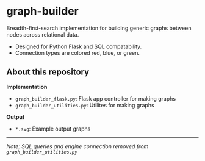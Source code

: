 # graph-builder
Breadth-first-search implementation for building generic graphs between nodes across relational data.

* Designed for Python Flask and SQL compatability.
* Connection types are colored red, blue, or green.

## About this repository

**Implementation**
* `graph_builder_flask.py`: Flask app controller for making graphs
* `graph_builder_utilities.py`: Utilites for making graphs

**Output**
* `*.svg`: Example output graphs

***

*Note: SQL queries and engine connection removed from `graph_builder_utilities.py`*

